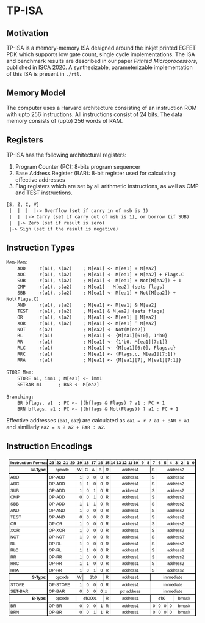 # TP-ISA

## Motivation

TP-ISA is a memory-memory ISA designed around the inkjet printed EGFET PDK
which supports low gate count, single cycle implementations.  The ISA and
benchmark results are described in our paper *Printed Microprocessors*,
published in [ISCA 2020](https://iscaconf.org/isca2020/).  A synthesizable,
parameterizable implementation of this ISA is present in `./rtl`.


## Memory Model

The computer uses a Harvard architecture consisting of an instruction
ROM with upto 256 instructions.  All instructions consist of 24 bits.
The data memory consists of (upto) 256 words of RAM.

## Registers

TP-ISA has the following architectural registers:

1. Program Counter (PC): 8-bits program sequencer
2. Base Address Register (BAR): 8-bit register used for calculating effective addresses
3. Flag registers which are set by all arithmetic instructions, as well as
CMP and TEST instructions.

```
[S, Z, C, V]
 |  |  |  |-> Overflow (set if carry in of msb is 1)
 |  |  |-> Carry (set if carry out of msb is 1), or borrow (if SUB)
 |  |-> Zero (set if result is zero)
 |-> Sign (set if the result is negative)
 ```

## Instruction Types

```
Mem-Mem:
    ADD     r(a1), s(a2)    ; M[ea1] <- M[ea1] + M[ea2]
    ADC     r(a1), s(a2)    ; M[ea1] <- M[ea1] + M[ea2] + Flags.C
    SUB     r(a1), s(a2)    ; M[ea1] <- M[ea1] + Not(M[ea2]) + 1
    CMP     r(a1), s(a2)    ; M[ea1] - M[ea2] (sets flags)
    SBB     r(a1), s(a2)    ; M[ea1] <- M[ea1] + Not(M[ea2]) +  Not(Flags.C)
    AND     r(a1), s(a2)    ; M[ea1] <- M[ea1] & M[ea2]
    TEST    r(a1), s(a2)    ; M[ea1] & M[ea2] (sets flags)
    OR      r(a1), s(a2)    ; M[ea1] <- M[ea1] | M[ea2]
    XOR     r(a1), s(a2)    ; M[ea1] <- M[ea1] ^ M[ea2]
    NOT     s(a2)           ; M[ea2] <- Not(M[ea2])
    RL      r(a1)           ; M[ea1] <- {M[ea1][6:0], 1'b0}
    RR      r(a1)           ; M[ea1] <- {1'b0, M[ea1][7:1]}
    RLC     r(a1)           ; M[ea1] <- {M[ea1][6:0], Flags.c}
    RRC     r(a1)           ; M[ea1] <- {Flags.c, M[ea1][7:1]}
    RRA     r(a1)           ; M[ea1] <- {M[ea1][7], M[ea1][7:1]}

STORE Mem:
    STORE a1, imm1 ; M[ea1] <- imm1
    SETBAR m1      ; BAR <- M[ea2]

Branching:
    BR bflags, a1  ; PC <- |(bflags & Flags) ? a1 : PC + 1
    BRN bflags, a1 ; PC <- |(bflags & Not(Flags)) ? a1 : PC + 1
```

Effective addresses (`ea1`, `ea2`) are calculated as
`ea1 = r ? a1 + BAR : a1` and similiarly `ea2 = s ? a2 + BAR : a2`.

## Instruction Encodings

![TP-ISA Instruction Encodings](images/TPISA_Inst_Formats.png "Logo Title Text 1")
